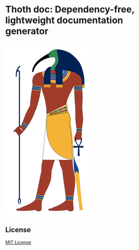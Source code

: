 # Thoth doc: Dependency-free, lightweight documentation generator
![Thoth image](Thoth.svg.png)


## License
[MIT License](LICENSE)
